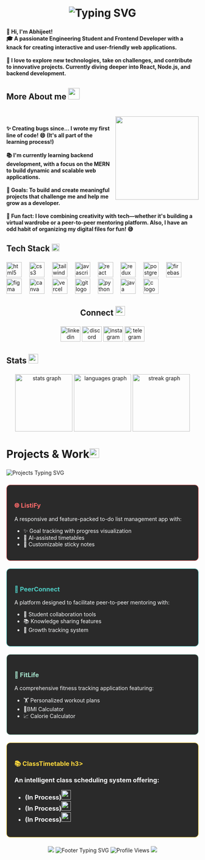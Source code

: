 # <h1 align="center"><img src="https://readme-typing-svg.demolab.com?font=Fira+Code&weight=600&size=28&duration=3000&pause=1000&color=F7F7F7&center=true&vCenter=true&random=false&width=435&lines=%F0%9F%91%8B+Abhijeet+Yadav;Frontend+Developer;React+Enthusiast" alt="Typing SVG" /></h1>

###

<h4 align="left">👋 Hi, I'm Abhijeet!<br>🎓 A passionate Engineering Student and Frontend Developer with a knack for creating interactive and user-friendly web applications.<br><br>🚀 I love to explore new technologies, take on challenges, and contribute to innovative projects. Currently diving deeper into React, Node.js, and backend development.</h4>

###

<h2 align="left"> More About me <img src="https://media.giphy.com/media/WUlplcMpOCEmTGBtBW/giphy.gif" width="30"></h2>

###

<br clear="both">

<img align="right" height="218" src="https://media1.giphy.com/media/v1.Y2lkPTc5MGI3NjExZmd5MTZnYXBhOXRza3VwMmhncWk2NnMwZXN1eXRzaDdzajgyeDZtcCZlcD12MV9pbnRlcm5hbF9naWZfYnlfaWQmY3Q9Zw/ZVik7pBtu9dNS/giphy.webp"  />

###

<h4 align="left">✨ Creating bugs since... I wrote my first line of code! 😄 (It's all part of the learning process!)<br><br>📚 I'm currently learning backend development, with a focus on the MERN to build dynamic and scalable web applications.<br><br>🎯 Goals: To build and create meaningful projects that challenge me and help me grow as a developer.<br><br>🎲 Fun fact: I love combining creativity with tech—whether it's building a virtual wardrobe or a peer-to-peer mentoring platform. Also, I have an odd habit of organizing my digital files for fun! 😅</h4>

###

<h2 align="left">Tech Stack <img src="https://media.giphy.com/media/QssGEmpkyEOhBCb7e1/giphy.gif" width="20"><br></h2>

###

<div align="left">
  <img src="https://img.shields.io/badge/HTML5-E34F26?logo=html5&logoColor=white&style=for-the-badge" height="40" alt="html5 logo"  />
  <img width="12" />
  <img src="https://img.shields.io/badge/CSS3-1572B6?logo=css3&logoColor=white&style=for-the-badge" height="40" alt="css3 logo"  />
  <img width="12" />
  <img src="https://img.shields.io/badge/Tailwind CSS-06B6D4?logo=tailwindcss&logoColor=black&style=for-the-badge" height="40" alt="tailwindcss logo"  />
  <img width="12" />
  <img src="https://img.shields.io/badge/JavaScript-F7DF1E?logo=javascript&logoColor=black&style=for-the-badge" height="40" alt="javascript logo"  />
  <img width="12" />
  <img src="https://img.shields.io/badge/React-61DAFB?logo=react&logoColor=black&style=for-the-badge" height="40" alt="react logo"  />
  <img width="12" />
  <img src="https://img.shields.io/badge/Redux-764ABC?logo=redux&logoColor=white&style=for-the-badge" height="40" alt="redux logo"  />
  <img width="12" />
  <img src="https://img.shields.io/badge/PostgreSQL-4169E1?logo=postgresql&logoColor=white&style=for-the-badge" height="40" alt="postgresql logo"  />
  <img width="12" />
  <img src="https://img.shields.io/badge/Firebase-FFCA28?logo=firebase&logoColor=black&style=for-the-badge" height="40" alt="firebase logo"  />
  <img width="12" />
  <img src="https://img.shields.io/badge/Figma-F24E1E?logo=figma&logoColor=white&style=for-the-badge" height="40" alt="figma logo"  />
  <img width="12" />
  <img src="https://img.shields.io/badge/Canva-00C4CC?logo=canva&logoColor=black&style=for-the-badge" height="40" alt="canva logo"  />
  <img width="12" />
  <img src="https://img.shields.io/badge/Vercel-000000?logo=vercel&logoColor=white&style=for-the-badge" height="40" alt="vercel logo"  />
  <img width="12" />
  <img src="https://img.shields.io/badge/Git-F05032?logo=git&logoColor=white&style=for-the-badge" height="40" alt="git logo"  />
  <img width="12" />
  <img src="https://img.shields.io/badge/Python-3776AB?logo=python&logoColor=white&style=for-the-badge" height="40" alt="python logo"  />
  <img width="12" />
  <img src="https://skillicons.dev/icons?i=java" height="40" alt="java logo"  />
  <img width="12" />
  <img src="https://cdn.jsdelivr.net/gh/devicons/devicon/icons/c/c-original.svg" height="40" alt="c logo"  />
</div>

###

<h2 align="center">Connect <img src="https://media.giphy.com/media/3oEjHQn7PBRvy9A5mE/giphy.gif" width="25"></h2>

###

<div align="center">
  <img src="https://raw.githubusercontent.com/maurodesouza/profile-readme-generator/master/src/assets/icons/social/linkedin/default.svg" width="52" height="40" alt="linkedin logo"  />
  <img src="https://raw.githubusercontent.com/maurodesouza/profile-readme-generator/master/src/assets/icons/social/discord/default.svg" width="52" height="40" alt="discord logo"  />
  <img src="https://raw.githubusercontent.com/maurodesouza/profile-readme-generator/master/src/assets/icons/social/instagram/default.svg" width="52" height="40" alt="instagram logo"  />
  <img src="https://raw.githubusercontent.com/maurodesouza/profile-readme-generator/master/src/assets/icons/social/telegram/default.svg" width="52" height="40" alt="telegram logo"  />
</div>

###

<h2 align="left">Stats <img src="https://media.giphy.com/media/KEYMsj2LcXzfcTP5ii/giphy.gif" width="25"></h2>

###

<div align="center">
  <img src="https://github-readme-stats.vercel.app/api?username=Abhi-engg&hide_title=false&hide_rank=false&show_icons=true&include_all_commits=true&count_private=true&disable_animations=false&theme=dracula&locale=en&hide_border=false&order=1" height="150" alt="stats graph"  />
  <img src="https://github-readme-stats.vercel.app/api/top-langs?username=Abhi-engg&locale=en&hide_title=false&layout=compact&card_width=320&langs_count=5&theme=dracula&hide_border=true&order=2" height="150" alt="languages graph"  />
  <img src="https://streak-stats.demolab.com?user=Abhi-engg&locale=en&mode=daily&theme=dracula&hide_border=false&border_radius=5&order=3" height="150" alt="streak graph"  />
</div>

###

<h1 align="left">Projects & Work<img src="https://media.giphy.com/media/QM3HY1v4Eym58qiY1i/giphy.gif" width="25"></h1>

###

<div align="left">
  <img src="https://readme-typing-svg.demolab.com?font=Fira+Code&weight=500&size=24&duration=3000&pause=1000&color=F7F7F7&vCenter=true&width=435&lines=ListiFy+🔥;PeerConnect+⚡;FitLife+💫;ClassTimetable+✨;Virtual+Wardrobe+🌟" alt="Projects Typing SVG" />
</div>

###

<div align="left">
  <!-- ListiFy -->
  <div style="background-color: #2A2A2A; padding: 20px; border-radius: 10px; border: 1px solid #FF6B6B; margin-bottom: 20px;">
    <h3 style="color: #FF6B6B;">🌐 ListiFy </h3>
    <p style="color: #F8F9FA;">A responsive and feature-packed to-do list management app with:</p>
    <ul style="color: #F8F9FA;">
      <li>✨ Goal tracking with progress visualization</li>
      <li>🤖 AI-assisted timetables</li>
      <li>📝 Customizable sticky notes</li>
    </ul>
  </div>

  <!-- PeerConnect -->
  <div style="background-color: #2A2A2A; padding: 20px; border-radius: 10px; border: 1px solid #4ECDC4; margin-bottom: 20px;">
    <h3 style="color: #4ECDC4;">🤝 PeerConnect</h3>
    <p style="color: #F8F9FA;">A platform designed to facilitate peer-to-peer mentoring with:</p>
    <ul style="color: #F8F9FA;">
      <li>👥 Student collaboration tools</li>
      <li>📚 Knowledge sharing features</li>
      <li>🌱 Growth tracking system</li>
    </ul>
  </div>

  <!-- FitLife -->
  <div style="background-color: #2A2A2A; padding: 20px; border-radius: 10px; border: 1px solid #A8E6CF; margin-bottom: 20px;">
    <h3 style="color: #A8E6CF;">💪 FitLife</h3>
    <p style="color: #F8F9FA;">A comprehensive fitness tracking application featuring:</p>
    <ul style="color: #F8F9FA;">
      <li>🏋️ Personalized workout plans</li>
      <li>📱BMI Calculator </li>
      <li>📈 Calorie Calculator </li>
    </ul>
  </div>

  <!-- ClassTimetable -->
  <div style="background-color: #2A2A2A; padding: 20px; border-radius: 10px; border: 1px solid #FFD93D; margin-bottom: 20px;">
    <h3 style="color: #FFD93D;">📚 ClassTimetable h3>
    <p style="color: #F8F9FA;">An intelligent class scheduling system offering:</p>
    <ul style="color: #F8F9FA;">
      <li> (In Process)<img src="https://media.giphy.com/media/WFZvB7VIXBgiz3oDXE/giphy.gif" width="25"</li>
      <li> (In Process)<img src="https://media.giphy.com/media/WFZvB7VIXBgiz3oDXE/giphy.gif" width="25"</li>
      <li> (In Process)<img src="https://media.giphy.com/media/WFZvB7VIXBgiz3oDXE/giphy.gif" width="25"</li>
    </ul>
  </div>

  
</div>

###

<!-- Add simple animated footer -->
<div align="center">
  <!-- Animated line separator -->
  <img src="https://user-images.githubusercontent.com/73097560/115834477-dbab4500-a447-11eb-908a-139a6edaec5c.gif">
  
  <!-- Simple typing animation -->
  <img src="https://readme-typing-svg.demolab.com?font=Fira+Code&pause=1000&color=F7F7F7&center=true&vCenter=true&width=435&lines=Thanks+for+visiting!+%F0%9F%8C%9F;Let's+connect+and+collaborate!+%F0%9F%A4%9D" alt="Footer Typing SVG" />
  
  <!-- Simple view counter -->
  <img src="https://komarev.com/ghpvc/?username=Abhi-engg&label=Profile%20views&color=0e75b6&style=flat" alt="Profile Views" />
  
  <!-- Animated line separator -->
  <img src="https://user-images.githubusercontent.com/73097560/115834477-dbab4500-a447-11eb-908a-139a6edaec5c.gif">
</div>
